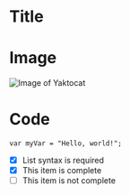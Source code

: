 # Title

# Image
![Image of Yaktocat](https://octodex.github.com/images/yaktocat.png)

# Code
```
var myVar = "Hello, world!";
```

- [x] List syntax is required
- [x] This item is complete
- [ ] This item is not complete
